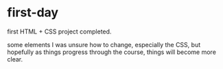 # first-day

first HTML + CSS project completed. 

some elements I was unsure how to change, especially the CSS, but hopefully as things progress through the course, things will become more clear.
